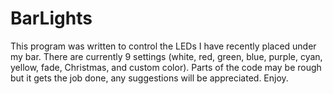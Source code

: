 BarLights
=========
This program was written to control the LEDs I have recently placed under my bar.  There are currently 9 settings (white, red, green, blue, purple, cyan, yellow, fade, Christmas, and custom color).  Parts of the code may be rough but it gets the job done, any suggestions will be appreciated. Enjoy.
